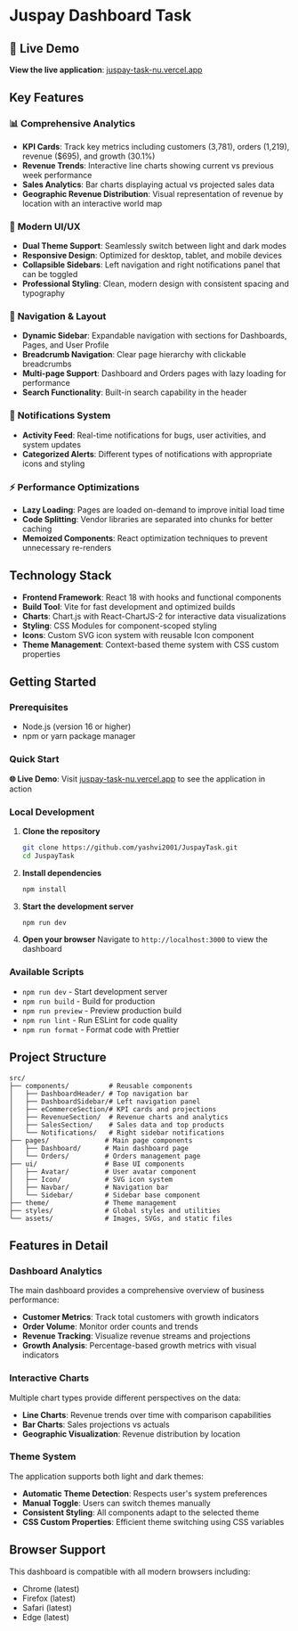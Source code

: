 # Juspay Dashboard Task

## 🚀 Live Demo

**View the live application**: [juspay-task-nu.vercel.app](https://juspay-task-nu.vercel.app)

## Key Features

### 📊 **Comprehensive Analytics**

- **KPI Cards**: Track key metrics including customers (3,781), orders (1,219), revenue ($695), and growth (30.1%)
- **Revenue Trends**: Interactive line charts showing current vs previous week performance
- **Sales Analytics**: Bar charts displaying actual vs projected sales data
- **Geographic Revenue Distribution**: Visual representation of revenue by location with an interactive world map

### 🎨 **Modern UI/UX**

- **Dual Theme Support**: Seamlessly switch between light and dark modes
- **Responsive Design**: Optimized for desktop, tablet, and mobile devices
- **Collapsible Sidebars**: Left navigation and right notifications panel that can be toggled
- **Professional Styling**: Clean, modern design with consistent spacing and typography

### 🧭 **Navigation & Layout**

- **Dynamic Sidebar**: Expandable navigation with sections for Dashboards, Pages, and User Profile
- **Breadcrumb Navigation**: Clear page hierarchy with clickable breadcrumbs
- **Multi-page Support**: Dashboard and Orders pages with lazy loading for performance
- **Search Functionality**: Built-in search capability in the header

### 🔔 **Notifications System**

- **Activity Feed**: Real-time notifications for bugs, user activities, and system updates
- **Categorized Alerts**: Different types of notifications with appropriate icons and styling

### ⚡ **Performance Optimizations**

- **Lazy Loading**: Pages are loaded on-demand to improve initial load time
- **Code Splitting**: Vendor libraries are separated into chunks for better caching
- **Memoized Components**: React optimization techniques to prevent unnecessary re-renders

## Technology Stack

- **Frontend Framework**: React 18 with hooks and functional components
- **Build Tool**: Vite for fast development and optimized builds
- **Charts**: Chart.js with React-ChartJS-2 for interactive data visualizations
- **Styling**: CSS Modules for component-scoped styling
- **Icons**: Custom SVG icon system with reusable Icon component
- **Theme Management**: Context-based theme system with CSS custom properties

## Getting Started

### Prerequisites

- Node.js (version 16 or higher)
- npm or yarn package manager

### Quick Start

**🌐 Live Demo**: Visit [juspay-task-nu.vercel.app](https://juspay-task-nu.vercel.app) to see the application in action

### Local Development

1. **Clone the repository**

   ```bash
   git clone https://github.com/yashvi2001/JuspayTask.git
   cd JuspayTask
   ```

2. **Install dependencies**

   ```bash
   npm install
   ```

3. **Start the development server**

   ```bash
   npm run dev
   ```

4. **Open your browser**
   Navigate to `http://localhost:3000` to view the dashboard

### Available Scripts

- `npm run dev` - Start development server
- `npm run build` - Build for production
- `npm run preview` - Preview production build
- `npm run lint` - Run ESLint for code quality
- `npm run format` - Format code with Prettier

## Project Structure

```
src/
├── components/          # Reusable components
│   ├── DashboardHeader/ # Top navigation bar
│   ├── DashboardSidebar/# Left navigation panel
│   ├── eCommerceSection/# KPI cards and projections
│   ├── RevenueSection/  # Revenue charts and analytics
│   ├── SalesSection/    # Sales data and top products
│   └── Notifications/   # Right sidebar notifications
├── pages/              # Main page components
│   ├── Dashboard/      # Main dashboard page
│   └── Orders/         # Orders management page
├── ui/                 # Base UI components
│   ├── Avatar/         # User avatar component
│   ├── Icon/           # SVG icon system
│   ├── Navbar/         # Navigation bar
│   └── Sidebar/        # Sidebar base component
├── theme/              # Theme management
├── styles/             # Global styles and utilities
└── assets/             # Images, SVGs, and static files
```

## Features in Detail

### Dashboard Analytics

The main dashboard provides a comprehensive overview of business performance:

- **Customer Metrics**: Track total customers with growth indicators
- **Order Volume**: Monitor order counts and trends
- **Revenue Tracking**: Visualize revenue streams and projections
- **Growth Analysis**: Percentage-based growth metrics with visual indicators

### Interactive Charts

Multiple chart types provide different perspectives on the data:

- **Line Charts**: Revenue trends over time with comparison capabilities
- **Bar Charts**: Sales projections vs actuals
- **Geographic Visualization**: Revenue distribution by location

### Theme System

The application supports both light and dark themes:

- **Automatic Theme Detection**: Respects user's system preferences
- **Manual Toggle**: Users can switch themes manually
- **Consistent Styling**: All components adapt to the selected theme
- **CSS Custom Properties**: Efficient theme switching using CSS variables

## Browser Support

This dashboard is compatible with all modern browsers including:

- Chrome (latest)
- Firefox (latest)
- Safari (latest)
- Edge (latest)
